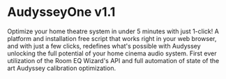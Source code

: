 # AudysseyOne v1.1

Optimize your home theatre system in under 5 minutes with just 1-click!
A platform and installation free script that works right in your web browser,
and with just a few clicks, redefines what's possible with Audyssey unlocking the full potential of your home cinema audio system.
First ever utilization of the Room EQ Wizard's API and full automation of state of the art Audyssey calibration optimization.

